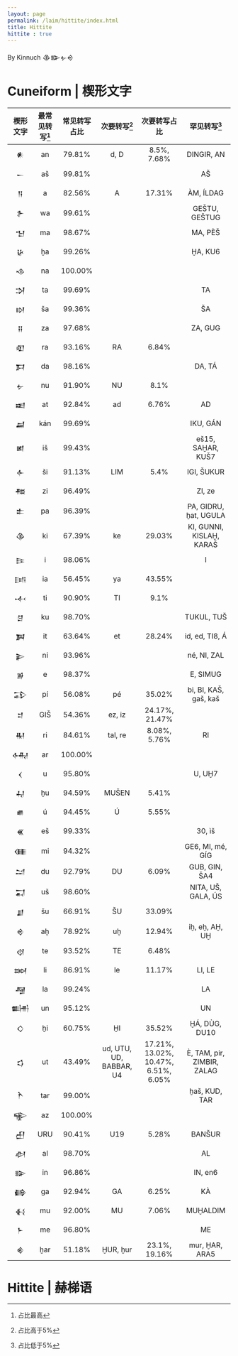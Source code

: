 ```yaml
---
layout: page
permalink: /laim/hittite/index.html
title: Hittite
hittite : true
---
```


By Kinnuch <font face='Cuneiform'>𒆠𒅔𒉡𒄴</font>

# Cuneiform | 楔形文字

|             楔形文字             | 最常见转写[^1] | 常见转写占比 |      次要转写[^2]       |             次要转写占比             |        罕见转写[^3]        |
| :------------------------------: | :------------: | :----------: | :---------------------: | :----------------------------------: | :------------------------: |
| <font face='Cuneiform'>𒀭</font>  |       an       |    79.81%    |          d, D           |             8.5%, 7.68%              |         DINGIR, AN         |
| <font face='Cuneiform'>𒀸</font>  |       aš       |    99.81%    |                         |                                      |             AŠ             |
| <font face='Cuneiform'>𒀀</font>  |       a        |    82.56%    |            A            |                17.31%                |         ÀM, ÍLDAG          |
| <font face='Cuneiform'>𒉿</font>  |       wa       |    99.61%    |                         |                                      |       GEŠTU, GEŠTUG        |
| <font face='Cuneiform'>𒈠</font>  |       ma       |    98.67%    |                         |                                      |          MA, PÈŠ           |
| <font face='Cuneiform'>𒄩</font>  |       ḫa       |    99.26%    |                         |                                      |          ḪA, KU6           |
| <font face='Cuneiform'>𒈾</font>  |       na       |   100.00%    |                         |                                      |                            |
| <font face='Cuneiform'>𒋫</font>  |       ta       |    99.69%    |                         |                                      |             TA             |
| <font face='Cuneiform'>𒊭</font>  |       ša       |    99.36%    |                         |                                      |             ŠA             |
| <font face='Cuneiform'>𒍝</font>  |       za       |    97.68%    |                         |                                      |          ZA, GUG           |
| <font face='Cuneiform'>𒊏</font>  |       ra       |    93.16%    |           RA            |                6.84%                 |                            |
| <font face='Cuneiform'>𒁕</font>  |       da       |    98.16%    |                         |                                      |           DA, TÁ           |
| <font face='Cuneiform'>𒉡</font>  |       nu       |    91.90%    |           NU            |                 8.1%                 |                            |
| <font face='Cuneiform'>𒀜</font>  |       at       |    92.84%    |           ad            |                6.76%                 |             AD             |
| <font face='Cuneiform'>𒃷</font>  |      kán       |    99.69%    |                         |                                      |          IKU, GÁN          |
| <font face='Cuneiform'> 𒅖</font> |       iš       |    99.43%    |                         |                                      |     eš15, SAḪAR, KUŠ7      |
| <font face='Cuneiform'>𒅆</font>  |       ši       |    91.13%    |           LIM           |                 5.4%                 |         IGI, ŠUKUR         |
| <font face='Cuneiform'>𒍣</font>  |       zi       |    96.49%    |                         |                                      |           ZI, ze           |
| <font face='Cuneiform'>𒉺</font>  |       pa       |    96.39%    |                         |                                      |   PA, GIDRU, ḫat, UGULA    |
| <font face='Cuneiform'>𒆠</font>  |       ki       |    67.39%    |           ke            |                29.03%                |  KI, GUNNI, KISLAḪ, KARAŠ  |
| <font face='Cuneiform'>𒄿</font>  |       i        |    98.06%    |                         |                                      |             I              |
| <font face='Cuneiform'>𒅀</font>  |       ia       |    56.45%    |           ya            |                43.55%                |                            |
| <font face='Cuneiform'>𒋾</font>  |       ti       |    90.90%    |           TI            |                 9.1%                 |                            |
| <font face='Cuneiform'>𒆪</font>  |       ku       |    98.70%    |                         |                                      |         TUKUL, TUŠ         |
| <font face='Cuneiform'>𒀉</font>  |       it       |    63.64%    |           et            |                28.24%                |       id, ed, TI8, Á       |
| <font face='Cuneiform'>𒉌</font>  |       ni       |    93.96%    |                         |                                      |        né, NI, ZAL         |
| <font face='Cuneiform'>𒂊</font>  |       e        |    98.37%    |                         |                                      |          E, SIMUG          |
| <font face='Cuneiform'>𒁉</font>  |       pí       |    56.08%    |           pé            |                35.02%                |   bi, BI, KAŠ, gaš, kaš    |
| <font face='Cuneiform'>𒄑</font>  |      GIŠ       |    54.36%    |         ez, iz          |            24.17%, 21.47%            |                            |
| <font face='Cuneiform'>𒊑</font>  |       ri       |    84.61%    |         tal, re         |             8.08%, 5.76%             |             RI             |
| <font face='Cuneiform'>𒅈</font>  |       ar       |   100.00%    |                         |                                      |                            |
| <font face='Cuneiform'>𒌋</font>  |       u        |    95.80%    |                         |                                      |           U, UḪ7           |
| <font face='Cuneiform'>𒄷</font>  |       ḫu       |    94.59%    |          MUŠEN          |                5.41%                 |                            |
| <font face='Cuneiform'>𒌑</font>  |       ú        |    94.45%    |            Ú            |                5.55%                 |                            |
| <font face='Cuneiform'>𒌍</font>  |       eš       |    99.33%    |                         |                                      |           30, ìš           |
| <font face='Cuneiform'>𒈪</font>  |       mi       |    94.32%    |                         |                                      |      GE6, MI, mé, GÍG      |
| <font face='Cuneiform'>𒁺</font>  |       du       |    92.79%    |           DU            |                6.09%                 |       GUB, GIN, ŠA4        |
| <font face='Cuneiform'>𒍑</font>  |       uš       |    98.60%    |                         |                                      |     NITA, UŠ, GALA, ÚS     |
| <font face='Cuneiform'>𒋗</font>  |       šu       |    66.91%    |           ŠU            |                33.09%                |                            |
| <font face='Cuneiform'>𒄴</font>  |       aḫ       |    78.92%    |           uḫ            |                12.94%                |       iḫ, eḫ, AḪ, UḪ       |
| <font face='Cuneiform'>𒋼</font>  |       te       |    93.52%    |           TE            |                6.48%                 |                            |
| <font face='Cuneiform'>𒇷</font>  |       li       |    86.91%    |           le            |                11.17%                |           LI, LE           |
| <font face='Cuneiform'>𒆷</font>  |       la       |    99.24%    |                         |                                      |             LA             |
| <font face='Cuneiform'>𒌦</font>  |       un       |    95.12%    |                         |                                      |             UN             |
| <font face='Cuneiform'>𒄭</font>  |       ḫi       |    60.75%    |           ḪI            |                35.52%                |       ḪÁ, DÙG, DU10        |
| <font face='Cuneiform'>𒌓</font>  |       ut       |    43.49%    | ud, UTU, UD, BABBAR, U4 | 17.21%, 13.02%, 10.47%, 6.51%, 6.05% | È, TAM, pir, ZIMBIR, ZALAG |
| <font face='Cuneiform'>𒋻</font>  |      tar       |    99.00%    |                         |                                      |       ḫaš, KUD, TAR        |
| <font face='Cuneiform'>𒊍</font>  |       az       |   100.00%    |                         |                                      |                            |
| <font face='Cuneiform'>𒌷</font>  |      URU       |    90.41%    |           U19           |                5.28%                 |           BANŠUR           |
| <font face='Cuneiform'>𒀠</font>  |       al       |    98.70%    |                         |                                      |             AL             |
| <font face='Cuneiform'>𒅔</font>  |       in       |    96.86%    |                         |                                      |          IN, en6           |
| <font face='Cuneiform'>𒂵</font>  |       ga       |    92.94%    |           GA            |                6.25%                 |             KÀ             |
| <font face='Cuneiform'>𒈬</font>  |       mu       |    92.00%    |           MU            |                7.06%                 |          MUḪALDIM          |
| <font face='Cuneiform'>𒈨</font>  |       me       |    96.80%    |                         |                                      |             ME             |
| <font face='Cuneiform'>𒄯</font>  |      ḫar       |    51.18%    |        ḪUR, ḫur         |            23.1%, 19.16%             |       mur, ḪAR, ARA5       |

<font face='Cuneiform'></font>

# Hittite | 赫梯语

[^1]: 占比最高
[^2]: 占比高于5%
[^3]: 占比低于5%
